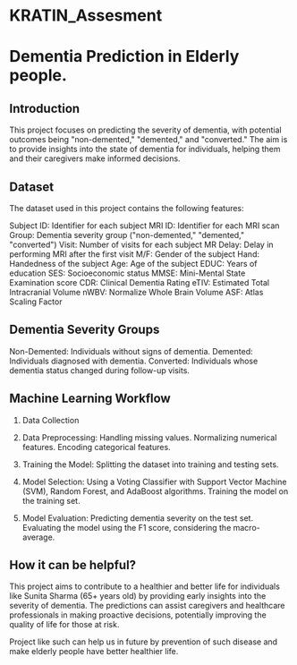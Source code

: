 # KRATIN_Assesment

# Dementia Prediction in Elderly people.

## Introduction
This project focuses on predicting the severity of dementia, with potential outcomes being "non-demented," "demented," and "converted." The aim is to provide insights into the state of dementia for individuals, helping them and their caregivers make informed decisions.

## Dataset
The dataset used in this project contains the following features:

Subject ID: Identifier for each subject
MRI ID: Identifier for each MRI scan
Group: Dementia severity group ("non-demented," "demented," "converted")
Visit: Number of visits for each subject
MR Delay: Delay in performing MRI after the first visit
M/F: Gender of the subject
Hand: Handedness of the subject
Age: Age of the subject
EDUC: Years of education
SES: Socioeconomic status
MMSE: Mini-Mental State Examination score
CDR: Clinical Dementia Rating
eTIV: Estimated Total Intracranial Volume
nWBV: Normalize Whole Brain Volume
ASF: Atlas Scaling Factor

## Dementia Severity Groups
Non-Demented: Individuals without signs of dementia.
Demented: Individuals diagnosed with dementia.
Converted: Individuals whose dementia status changed during follow-up visits.

## Machine Learning Workflow
1) Data Collection
     
2) Data Preprocessing:
  Handling missing values.
  Normalizing numerical features.
  Encoding categorical features.

3) Training the Model:
  Splitting the dataset into training and testing sets.

4) Model Selection:
   Using a Voting Classifier with Support Vector Machine (SVM), Random Forest, and AdaBoost algorithms.
   Training the model on the training set.

5) Model Evaluation:
  Predicting dementia severity on the test set.
  Evaluating the model using the F1 score, considering the macro-average.

## How it can be helpful?
This project aims to contribute to a healthier and better life for individuals like Sunita Sharma (65+ years old) by providing early insights into the severity of dementia. The predictions can assist caregivers and healthcare professionals in making proactive decisions, potentially improving the quality of life for those at risk.

Project like such can help us in future by prevention of such disease and make elderly people have better healthier life.
